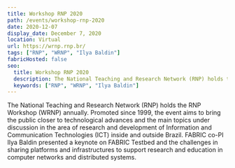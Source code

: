 ```yaml
---
title: Workshop RNP 2020
path: /events/workshop-rnp-2020
date: 2020-12-07
display_date: December 7, 2020
location: Virtual
url: https://wrnp.rnp.br/
tags: ["RNP", "WRNP", "Ilya Baldin"]
fabricHosted: false
seo:
  title: Workshop RNP 2020
  description: The National Teaching and Research Network (RNP) holds the RNP Workshop (WRNP) annually. Promoted since 1999, the event aims to bring the public closer to technological advances and the main topics under discussion in the area of ​​research and development of Information and Communication Technologies (ICT) inside and outside Brazil. FABRIC co-PI Ilya Baldin presented a keynote on FABRIC Testbed and the challenges in sharing platforms and infrastructures to support research and education in computer networks and distributed systems.
  keywords: ["RNP", "WRNP", "Ilya Baldin"]
---
```


The National Teaching and Research Network (RNP) holds the RNP Workshop (WRNP) annually. Promoted since 1999, the event aims to bring the public closer to technological advances and the main topics under discussion in the area of ​​research and development of Information and Communication Technologies (ICT) inside and outside Brazil. FABRIC co-PI Ilya Baldin presented a keynote on FABRIC Testbed and the challenges in sharing platforms and infrastructures to support research and education in computer networks and distributed systems.
